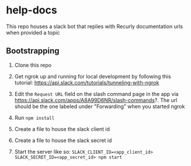 # help-docs
This repo houses a slack bot that replies with Recurly documentation urls when provided a topic

## Bootstrapping
1. Clone this repo
2. Get ngrok up and running for local development by following this
   tutorial:
https://api.slack.com/tutorials/tunneling-with-ngrok

3. Edit the `Request URL` field on the slash command page in the app via
   https://api.slack.com/apps/A8A99D6NR/slash-commands?. The url should
be the one labeled under "Forwarding" when you started ngrok

4. Run `npm install`
5. Create a file to house the slack client id
6. Create a file to house the slack secret id
7. Start the server like so:
`SLACK_CLIENT_ID=<app_client_id> SLACK_SECRET_ID=<app_secret_id> npm
start`
